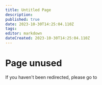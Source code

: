 ```yaml
---
title: Untitled Page
description: 
published: true
date: 2023-10-30T14:25:04.110Z
tags: 
editor: markdown
dateCreated: 2023-10-30T14:25:04.110Z
---
```


# Page unused
If you haven't been redirected, please go to []()